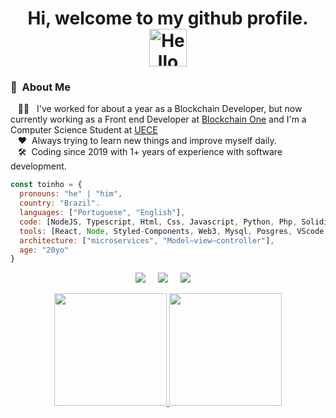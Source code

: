 <div align="center">
    <h1> Hi, welcome to my github profile.
        <img src="./alt/hello.gif" width="60" title='Hello'>
    </h1>
</div>

### :space_invader: &nbsp;About Me

&nbsp;&nbsp;&nbsp;:technologist: &nbsp; I've worked for about a year as a Blockchain Developer, but now currently working as a Front end Developer at [Blockchain One](https://blockchainone.com.br/) and I'm a Computer Science Student at [UECE](http://www.uece.br/)\
&nbsp;&nbsp;&nbsp;:hearts: &nbsp;Always trying to learn new things and improve myself daily.\
&nbsp;&nbsp;&nbsp;:hammer_and_wrench: &nbsp;Coding since 2019 with 1+ years of experience with software development.

```javascript
const toinho = {
  pronouns: "he" | "him",
  country: "Brazil".
  languages: ["Portuguese", "English"],
  code: [NodeJS, Typescript, Html, Css, Javascript, Python, Php, Solidity],
  tools: [React, Node, Styled-Components, Web3, Mysql, Posgres, VScode, Github, Git, MongoDB],
  architecture: ["microservices", "Model–view–controller"],
  age: "20yo"
}
```

<p align="center">
  <a target="_blank" href="mailto:antoniobmn2@gmail.com?subject=Olá%Emerson"><img src="https://img.shields.io/badge/gmail-%23D14836.svg?&style=for-the-badge&logo=gmail&logoColor=white" /></a>&nbsp;&nbsp;&nbsp;&nbsp;
  <a target="_blank" href="https://www.instagram.com/toinhooo/"><img src="https://img.shields.io/badge/instagram-%23dc2743.svg?&style=for-the-badge&logo=instagram&logoColor=white" /></a>&nbsp;&nbsp;&nbsp;&nbsp;
  <a target="_blank" href="https://www.linkedin.com/in/toinho-neto/"><img src="https://img.shields.io/badge/linkedin-%230077B5.svg?&style=for-the-badge&logo=linkedin&logoColor=white" /></a>&nbsp;&nbsp;&nbsp;&nbsp;
</p>



<div align="center">
  <a href="https://github.com/AntonioBMN">
  <img height="180em" src="https://github-readme-stats.vercel.app/api?username=AntonioBMN&show_icons=true&count_private=true&theme=dracula&include_all_commits=true"/>
  <img height="180em" src="https://github-readme-stats.vercel.app/api/top-langs/?username=AntonioBMN&count_private=true&layout=compact&langs_count=7&theme=dracula"/>
</div>
